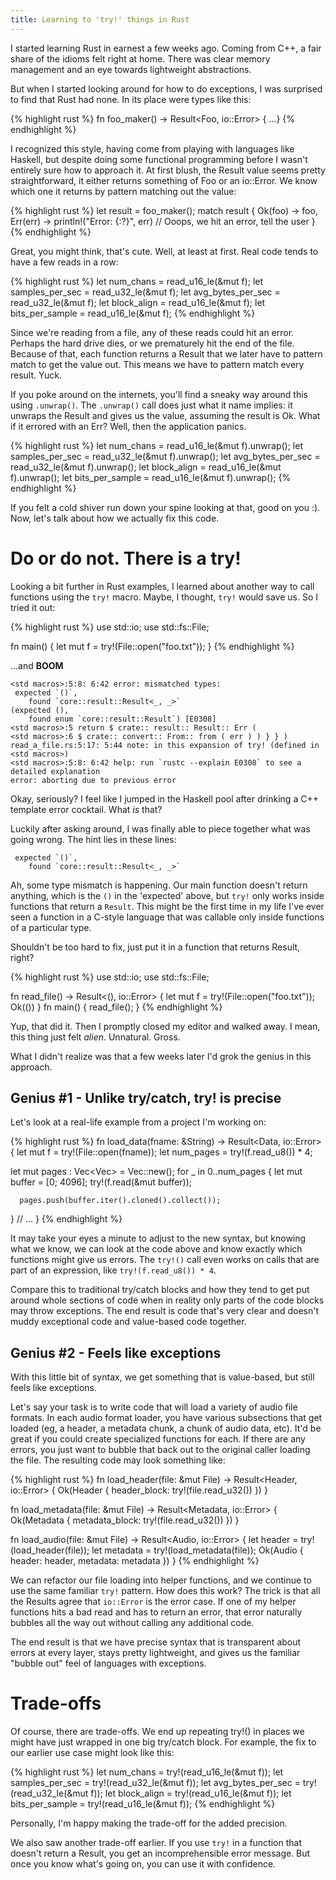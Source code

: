```yaml
---
title: Learning to 'try!' things in Rust
---
```


I started learning Rust in earnest a few weeks ago.  Coming from C++, a fair share of the idioms felt right at home.  There was clear memory management and an eye towards lightweight abstractions.

But when I started looking around for how to do exceptions, I was surprised to find that Rust had none.  In its place were types like this:

{% highlight rust %}
fn foo_maker() -> Result<Foo, io::Error> { ...}
{% endhighlight %}

I recognized this style, having come from playing with languages like Haskell, but despite doing some functional programming before I wasn't entirely sure how to approach it.  At first blush, the Result value seems pretty straightforward, it either returns something of Foo or an io::Error.  We know which one it returns by pattern matching out the value:

{% highlight rust %}
let result = foo_maker();
match result {
  Ok(foo) -> foo,
  Err(err) -> println!("Error: {:?}", err) // Ooops, we hit an error, tell the user
}
{% endhighlight %}

Great, you might think, that's cute.  Well, at least at first.  Real code tends to have a few reads in a row:

{% highlight rust %}
let num_chans = read_u16_le(&mut f);
let samples_per_sec = read_u32_le(&mut f);
let avg_bytes_per_sec = read_u32_le(&mut f);
let block_align = read_u16_le(&mut f);
let bits_per_sample = read_u16_le(&mut f);
{% endhighlight %}

Since we're reading from a file, any of these reads could hit an error.  Perhaps the hard drive dies, or we prematurely hit the end of the file.  Because of that, each function returns a Result that we later have to pattern match to get the value out.  This means we have to pattern match every result.  Yuck.

If you poke around on the internets, you'll find a sneaky way around this using ```.unwrap()```.  The ```.unwrap()``` call does just what it name implies: it unwraps the Result and gives us the value, assuming the result is Ok.  What if it errored with an Err? Well, then the application panics.

{% highlight rust %}
let num_chans = read_u16_le(&mut f).unwrap();
let samples_per_sec = read_u32_le(&mut f).unwrap();
let avg_bytes_per_sec = read_u32_le(&mut f).unwrap();
let block_align = read_u16_le(&mut f).unwrap();
let bits_per_sample = read_u16_le(&mut f).unwrap();
{% endhighlight %}

If you felt a cold shiver run down your spine looking at that, good on you :).  Now, let's talk about how we actually fix this code.

# Do or do not. There is a try!

Looking a bit further in Rust examples, I learned about another way to call functions using the ```try!``` macro.  Maybe, I thought, ```try!``` would save us.  So I tried it out:

{% highlight rust %}
use std::io;
use std::fs::File;

fn main() {
    let mut f = try!(File::open("foo.txt"));
}
{% endhighlight %}

...and **BOOM**

```
<std macros>:5:8: 6:42 error: mismatched types:
 expected `()`,
    found `core::result::Result<_, _>`
(expected (),
    found enum `core::result::Result`) [E0308]
<std macros>:5 return $ crate:: result:: Result:: Err (
<std macros>:6 $ crate:: convert:: From:: from ( err ) ) } } )
read_a_file.rs:5:17: 5:44 note: in this expansion of try! (defined in <std macros>)
<std macros>:5:8: 6:42 help: run `rustc --explain E0308` to see a detailed explanation
error: aborting due to previous error
```

Okay, seriously?  I feel like I jumped in the Haskell pool after drinking a C++ template error cocktail.  What *is* that?

Luckily after asking around, I was finally able to piece together what was going wrong.  The hint lies in these lines:

```
 expected `()`,
    found `core::result::Result<_, _>`
```

Ah, some type mismatch is happening.  Our main function doesn't return anything, which is the ```()``` in the 'expected' above, but ```try!``` only works inside functions that return a ```Result```.  This might be the first time in my life I've ever seen a function in a C-style language that was callable only inside functions of a particular type.  

Shouldn't be too hard to fix, just put it in a function that returns Result, right?

{% highlight rust %}
use std::io;
use std::fs::File;

fn read_file() -> Result<(), io::Error> {
    let mut f = try!(File::open("foo.txt"));
    Ok(())
}
fn main() {
    read_file();
}
{% endhighlight %}

Yup, that did it.  Then I promptly closed my editor and walked away.  I mean, this thing just felt *alien*.  Unnatural.  Gross.

What I didn't realize was that a few weeks later I'd grok the genius in this approach.  

## Genius #1 - Unlike try/catch, try! is precise

Let's look at a real-life example from a project I'm working on:

{% highlight rust %}
fn load_data(fname: &String) -> Result<Data, io::Error> {
  let mut f = try!(File::open(fname));
  let num_pages = try!(f.read_u8()) * 4;
 
  let mut pages : Vec<Vec<u8>> = Vec::new();
  for _ in 0..num_pages {
      let mut buffer = [0; 4096];
      try!(f.read(&mut buffer));
      
      pages.push(buffer.iter().cloned().collect());
  }
  // ...
}
{% endhighlight %}

It may take your eyes a minute to adjust to the new syntax, but knowing what we know, we can look at the code above and know exactly which functions might give us errors.  The ```try!()``` call even works on calls that are part of an expression, like ```try!(f.read_u8()) * 4```.  

Compare this to traditional try/catch blocks and how they tend to get put around whole sections of code when in reality only parts of the code blocks may throw exceptions.  The end result is code that's very clear and doesn't muddy exceptional code and value-based code together.

## Genius #2 - Feels like exceptions

With this little bit of syntax, we get something that is value-based, but still feels like exceptions.

Let's say your task is to write code that will load a variety of audio file formats.  In each audio format loader, you have various subsections that get loaded (eg, a header, a metadata chunk, a chunk of audio data, etc).  It'd be great if you could create specialized functions for each.  If there are any errors, you just want to bubble that back out to the original caller loading the file.  The resulting code may look something like:  

{% highlight rust %}
fn load_header(file: &mut File) -> Result<Header, io::Error> {
  Ok(Header { header_block: try!(file.read_u32()) })
}

fn load_metadata(file: &mut File) -> Result<Metadata, io::Error> {
  Ok(Metadata { metadata_block: try!(file.read_u32()) })
}

fn load_audio(file: &mut File) -> Result<Audio, io::Error> {
  let header = try!(load_header(file));
  let metadata = try!(load_metadata(file));
  Ok(Audio { header: header, metadata: metadata })
}
{% endhighlight %}

We can refactor our file loading into helper functions, and we continue to use the same familiar ```try!``` pattern.  How does this work?  The trick is that all the Results agree that ```io::Error``` is the error case.  If one of my helper functions hits a bad read and has to return an error, that error naturally bubbles all the way out without calling any additional code.  

The end result is that we have precise syntax that is transparent about errors at every layer, stays pretty lightweight, and gives us the familiar "bubble out" feel of languages with exceptions.

# Trade-offs

Of course, there are trade-offs.  We end up repeating try!() in places we might have just wrapped in one big try/catch block.  For example, the fix to our earlier use case might look like this:

{% highlight rust %}
let num_chans = try!(read_u16_le(&mut f));
let samples_per_sec = try!(read_u32_le(&mut f));
let avg_bytes_per_sec = try!(read_u32_le(&mut f));
let block_align = try!(read_u16_le(&mut f));
let bits_per_sample = try!(read_u16_le(&mut f));
{% endhighlight %}

Personally, I'm happy making the trade-off for the added precision.  

We also saw another trade-off earlier.  If you use ```try!``` in a function that doesn't return a Result, you get an incomprehensible error message.  But once you know what's going on, you can use it with confidence.
